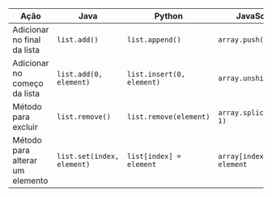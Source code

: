 | Ação                             | Java            | Python         | JavaScript          |
|----------------------------------|-----------------|----------------|---------------------|
| Adicionar no final da lista      | `list.add()`    | `list.append()`| `array.push()`      |
| Adicionar no começo da lista     | `list.add(0, element)` | `list.insert(0, element)` | `array.unshift()` |
| Método para excluir              | `list.remove()` | `list.remove(element)` | `array.splice(index, 1)` |
| Método para alterar um elemento  | `list.set(index, element)` | `list[index] = element` | `array[index] = element`
